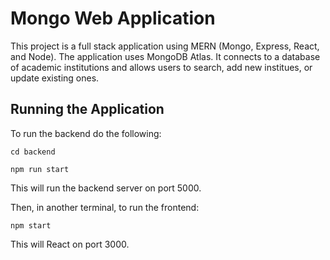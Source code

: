 # Mongo Web Application
This project is a full stack application using MERN (Mongo, Express, React, and Node). The application uses MongoDB Atlas. It connects to a database of academic institutions and allows users to search, add new institues, or update existing ones. 

## Running the Application
To run the backend do the following:

`cd backend`

`npm run start`

This will run the backend server on port 5000. 

Then, in another terminal, to run the frontend:

`npm start`

This will React on port 3000. 
